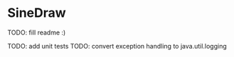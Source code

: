 # SineDraw


TODO: fill readme :)

TODO: add unit tests
TODO: convert exception handling to java.util.logging
